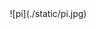 <style>
body {
	margin: 0px;
	overflow: hidden;
}
img {
	object-fit: contain;
}
body, section, img, video {
	width: 100vw;
	height: 100vh;
}
embed {
	width: 80%;
	height: 80%;
}
section {
	display: grid;
	place-items: center;
}
#progress-outer {
	position: absolute;
	bottom: 0%;
	left: 0%;
	width: 100vw;
}
#progress-inner {
	height: 2em;
	width: 0px;
	background: tomato;
}
</style>

<script>
function fitEmbeds() {
	document.getElementsByTagName('section')
}

function onContentLoaded() {
	const slideDuration = 20
	const sections = document.getElementsByTagName('section')
	const videos = document.getElementsByTagName('video')
	const progressInner = document.getElementById('progress-inner')
	let currentSlide = 0
	let slideStart = Date.now() / 1000

	function display(slide) {
		slideStart = Date.now() / 1000
		currentSlide = Math.min(Math.max(slide, 0), sections.length - 1)
		Array.from(sections).forEach((section, index) => {
			const shown = index === currentSlide
			section.style.display = shown ? null : 'none'
			if (shown) {
				// if section contains a video, play the video from start
				Array.from(section.getElementsByTagName('video'))
					.forEach(video => {
						video.currentTime = 0
						video.play()
					})
			}
		})
	}
	
	function update() {
		requestAnimationFrame(update)
		const progress = (Date.now() / 1000 - slideStart) / slideDuration * 100
		progressInner.style.width = `${Math.min(progress, 100)}%`
		if (currentSlide === sections.length - 1) {
			return
		}
		if (progress > 100) {
			display(currentSlide + 1)
		}
	}

	update()
   	display(0)
	document.addEventListener('click', event => display(currentSlide + 1))
	document.addEventListener('keydown', event => {
		if (['ArrowRight', 'ArrowUp', ' '].includes(event.key)) {
			display(currentSlide + 1)
		} else if (['ArrowLeft', 'ArrowDown'].includes(event.key)) {
			display(currentSlide - 1)
		}
	})
}
// document.addEventListener("DOMContentLoaded", onContentLoaded)
document.addEventListener('keydown', onContentLoaded, {once: true})
</script>

<script>
// recommended css: 

function toggleFullScreen() {
    if (document.fullscreenElement ||
        document.webkitFullscreenElement ||
        document.mozFullscreenElement ||
        document.msFullscreenElement) {
        (document.exitFullscreen ||
         document.webkitExitFullscreen ||
         document.mozCancelFullScreen ||
         document.msExitFullscreen).bind(document)();
    } else {
        (document.body.requestFullscreen ||
         document.body.webkitRequestFullscreen ||
         document.body.mozRequestFullScreen ||
         document.body.msRequestFullScreen).bind(document.body)();
    }
}
document.addEventListener('keydown', event => {
    if(event.key === 'f') toggleFullScreen();
})
</script>

<div id="progress-outer"><div id="progress-inner"></div></div>

<section>
<!-- https://www.raspberrypi.org/ -->
![pi](./static/pi.jpg)
</section>

<section>
<!-- pi-hole.net -->
![pihole](./static/pihole.png)
</section>

<section>
<!-- https://www.reddit.com/r/raspberry_pi/comments/96ke4f/my_gamer_son_is_learning_how_merciless_the_old/ -->
![emulator](./static/emulator.jpg)
</section>

<section>
<!-- https://www.reddit.com/r/raspberry_pi/comments/95n7fd/night_vision_zero_night_vision_goggles_for_less/ -->
![night-vision](./static/night-vision.jpg)
</section>

<section>
<!-- https://forum.kodi.tv/showthread.php?tid=209343 -->
![media-center](./static/media-center.jpg)
Music, Movies, TV Shows. Smart tv.
</section>

<section>
<!-- https://developer.amazon.com/docs/alexa-voice-service/set-up-raspberry-pi.html -->
![alexa](./static/alexa.jpg)
Voice assistant
</section>

<section>
<!-- https://github.com/PiStuffing/Quadcopter -->
![quadcopter](./static/quadcopter.jpg)
</section>

<section>
<!-- https://learn.adafruit.com/pigrrl-2/overview -->
![pigrrl](./static/pigrrl.jpg)
</section>

<section>
<!-- https://www.reddit.com/r/raspberry_pi/comments/9637zg/raspi_used_in_robot_that_finds_waldo_with_ai/ -->
<video autoplay name="media">
	<source src="./static/waldo.webm" type="video/webm"/>
</video>
</section>

<section>
<!-- https://www.reddit.com/r/raspberry_pi/comments/95ln3y/pi_automated_foosball_scoring/ -->
<video autoplay name="media">
	<source src="./static/foosball.webm" type="video/webm"/>
</video>
</section>

<section>
<!-- https://howchoo.com/g/y2rhnzm3odz/control-your-3d-printer-with-octoprint-and-raspberry-pi -->
![octoprint](./static/octoprint.png)
</section>

<section>
<!-- https://www.raspberrypi.org/ -->
![security-cam](./static/security-cam.jpg)
</section>

<section>
<!-- https://www.reddit.com/r/raspberry_pi/comments/94lm00/hi_reddit_heres_one_of_my_fun_projects_using/ -->
<video autoplay muted="true">
	<source src="./static/led-visualizer.mp4" type="video/mp4"/>
</video>
</section>
